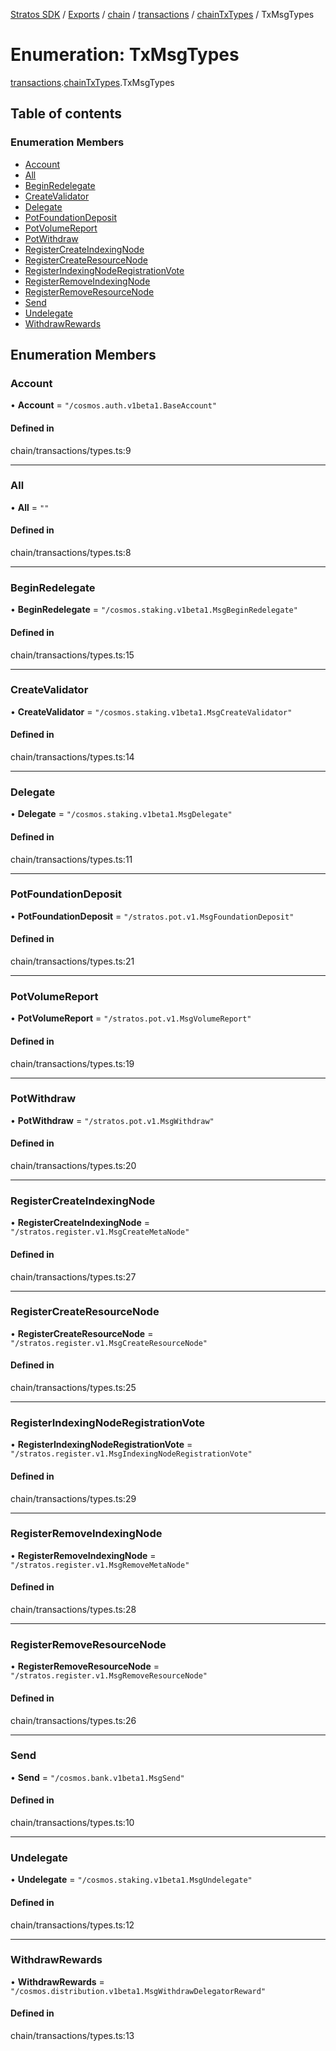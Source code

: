 [Stratos SDK](../README.md) / [Exports](../modules.md) / [chain](../modules/chain.md) / [transactions](../modules/chain.transactions.md) / [chainTxTypes](../modules/chain.transactions.chainTxTypes.md) / TxMsgTypes

# Enumeration: TxMsgTypes

[transactions](../modules/chain.transactions.md).[chainTxTypes](../modules/chain.transactions.chainTxTypes.md).TxMsgTypes

## Table of contents

### Enumeration Members

- [Account](chain.transactions.chainTxTypes.TxMsgTypes.md#account)
- [All](chain.transactions.chainTxTypes.TxMsgTypes.md#all)
- [BeginRedelegate](chain.transactions.chainTxTypes.TxMsgTypes.md#beginredelegate)
- [CreateValidator](chain.transactions.chainTxTypes.TxMsgTypes.md#createvalidator)
- [Delegate](chain.transactions.chainTxTypes.TxMsgTypes.md#delegate)
- [PotFoundationDeposit](chain.transactions.chainTxTypes.TxMsgTypes.md#potfoundationdeposit)
- [PotVolumeReport](chain.transactions.chainTxTypes.TxMsgTypes.md#potvolumereport)
- [PotWithdraw](chain.transactions.chainTxTypes.TxMsgTypes.md#potwithdraw)
- [RegisterCreateIndexingNode](chain.transactions.chainTxTypes.TxMsgTypes.md#registercreateindexingnode)
- [RegisterCreateResourceNode](chain.transactions.chainTxTypes.TxMsgTypes.md#registercreateresourcenode)
- [RegisterIndexingNodeRegistrationVote](chain.transactions.chainTxTypes.TxMsgTypes.md#registerindexingnoderegistrationvote)
- [RegisterRemoveIndexingNode](chain.transactions.chainTxTypes.TxMsgTypes.md#registerremoveindexingnode)
- [RegisterRemoveResourceNode](chain.transactions.chainTxTypes.TxMsgTypes.md#registerremoveresourcenode)
- [Send](chain.transactions.chainTxTypes.TxMsgTypes.md#send)
- [Undelegate](chain.transactions.chainTxTypes.TxMsgTypes.md#undelegate)
- [WithdrawRewards](chain.transactions.chainTxTypes.TxMsgTypes.md#withdrawrewards)

## Enumeration Members

### Account

• **Account** = ``"/cosmos.auth.v1beta1.BaseAccount"``

#### Defined in

chain/transactions/types.ts:9

___

### All

• **All** = ``""``

#### Defined in

chain/transactions/types.ts:8

___

### BeginRedelegate

• **BeginRedelegate** = ``"/cosmos.staking.v1beta1.MsgBeginRedelegate"``

#### Defined in

chain/transactions/types.ts:15

___

### CreateValidator

• **CreateValidator** = ``"/cosmos.staking.v1beta1.MsgCreateValidator"``

#### Defined in

chain/transactions/types.ts:14

___

### Delegate

• **Delegate** = ``"/cosmos.staking.v1beta1.MsgDelegate"``

#### Defined in

chain/transactions/types.ts:11

___

### PotFoundationDeposit

• **PotFoundationDeposit** = ``"/stratos.pot.v1.MsgFoundationDeposit"``

#### Defined in

chain/transactions/types.ts:21

___

### PotVolumeReport

• **PotVolumeReport** = ``"/stratos.pot.v1.MsgVolumeReport"``

#### Defined in

chain/transactions/types.ts:19

___

### PotWithdraw

• **PotWithdraw** = ``"/stratos.pot.v1.MsgWithdraw"``

#### Defined in

chain/transactions/types.ts:20

___

### RegisterCreateIndexingNode

• **RegisterCreateIndexingNode** = ``"/stratos.register.v1.MsgCreateMetaNode"``

#### Defined in

chain/transactions/types.ts:27

___

### RegisterCreateResourceNode

• **RegisterCreateResourceNode** = ``"/stratos.register.v1.MsgCreateResourceNode"``

#### Defined in

chain/transactions/types.ts:25

___

### RegisterIndexingNodeRegistrationVote

• **RegisterIndexingNodeRegistrationVote** = ``"/stratos.register.v1.MsgIndexingNodeRegistrationVote"``

#### Defined in

chain/transactions/types.ts:29

___

### RegisterRemoveIndexingNode

• **RegisterRemoveIndexingNode** = ``"/stratos.register.v1.MsgRemoveMetaNode"``

#### Defined in

chain/transactions/types.ts:28

___

### RegisterRemoveResourceNode

• **RegisterRemoveResourceNode** = ``"/stratos.register.v1.MsgRemoveResourceNode"``

#### Defined in

chain/transactions/types.ts:26

___

### Send

• **Send** = ``"/cosmos.bank.v1beta1.MsgSend"``

#### Defined in

chain/transactions/types.ts:10

___

### Undelegate

• **Undelegate** = ``"/cosmos.staking.v1beta1.MsgUndelegate"``

#### Defined in

chain/transactions/types.ts:12

___

### WithdrawRewards

• **WithdrawRewards** = ``"/cosmos.distribution.v1beta1.MsgWithdrawDelegatorReward"``

#### Defined in

chain/transactions/types.ts:13
